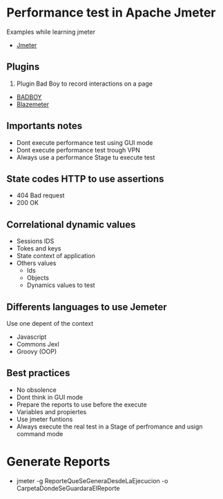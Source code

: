 # Performance test in Apache Jmeter

Examples while learning jmeter

- [Jmeter](https://jmeter.apache.org/)

## Plugins

1. Plugin Bad Boy to record interactions on a page

- [BADBOY](opensource-demo.orangehrmlive.com)
- [Blazemeter](https://chrome.google.com/webstore/detail/blazemeter-the-continuous/mbopgmdnpcbohhpnfglgohlbhfongabi)

## Importants notes

- Dont execute performance test using GUI mode
- Dont execute performance test trough VPN
- Always use a performance Stage tu execute test

## State codes HTTP to use assertions

- 404 Bad request
- 200 OK
  
## Correlational dynamic values

- Sessions IDS
- Tokes and keys
- State context of application
- Others values
  - Ids
  - Objects
  - Dynamics values to test

## Differents languages to use Jemeter

Use one depent of the context

- Javascript
- Commons Jexl
- Groovy (OOP)

## Best practices

- No obsolence
- Dont think in GUI mode
- Prepare the reports to use before the execute
- Variables and propiertes
- Use jmeter funtions
- Always execute the real test in a Stage of perfromance and usign command mode

# Generate Reports 
- jmeter -g ReporteQueSeGeneraDesdeLaEjecucion -o CarpetaDondeSeGuardaraElReporte
  
